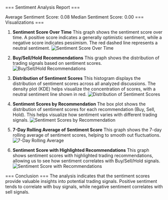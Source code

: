 === Sentiment Analysis Report ===

Average Sentiment Score: 0.08
Median Sentiment Score: 0.00
=== Visualizations ===

1. **Sentiment Score Over Time**
This graph shows the sentiment score over time. A positive score indicates a generally optimistic sentiment, while a negative score indicates pessimism. The red dashed line represents a neutral sentiment.
![Sentiment Score Over Time](sentiment_score_over_time.png)

2. **Buy/Sell/Hold Recommendations**
This graph shows the distribution of trading signals based on sentiment scores.
![Buy/Sell/Hold Recommendations](buy_sell_hold_recommendations.png)

3. **Distribution of Sentiment Scores**
This histogram displays the distribution of sentiment scores across all analyzed discussions. The density plot (KDE) helps visualize the concentration of scores, with a neutral sentiment line shown in red.
![Distribution of Sentiment Scores](distribution_of_sentiment_scores.png)

4. **Sentiment Scores by Recommendation**
The box plot shows the distribution of sentiment scores for each recommendation (Buy, Sell, Hold). This helps visualize how sentiment varies with different trading signals.
![Sentiment Scores by Recommendation](sentiment_scores_by_recommendation.png)

5. **7-Day Rolling Average of Sentiment Score**
This graph shows the 7-day rolling average of sentiment scores, helping to smooth out fluctuations.
![7-Day Rolling Average](rolling_sentiment_average.png)

6. **Sentiment Score with Highlighted Recommendations**
This graph shows sentiment scores with highlighted trading recommendations, allowing us to see how sentiment correlates with Buy/Sell/Hold signals.
![Sentiment Score with Recommendations](sentiment_score_with_recommendations.png)

=== Conclusion ===
The analysis indicates that the sentiment scores provide valuable insights into potential trading signals. Positive sentiment tends to correlate with buy signals, while negative sentiment correlates with sell signals.

